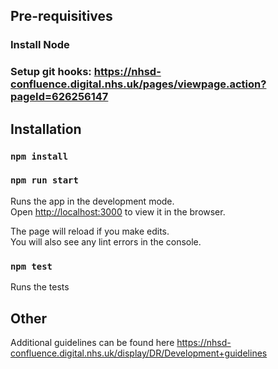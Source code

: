 ## Pre-requisitives
### Install Node
### Setup git hooks: https://nhsd-confluence.digital.nhs.uk/pages/viewpage.action?pageId=626256147

## Installation

### `npm install`
### `npm run start`
Runs the app in the development mode.\
Open [http://localhost:3000](http://localhost:3000) to view it in the browser.

The page will reload if you make edits.\
You will also see any lint errors in the console.
### `npm test`
Runs the tests

## Other
Additional guidelines can be found here https://nhsd-confluence.digital.nhs.uk/display/DR/Development+guidelines
